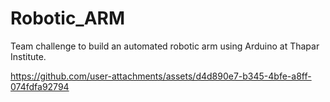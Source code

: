 # Robotic_ARM
Team challenge to build an automated robotic arm using Arduino at Thapar Institute.



https://github.com/user-attachments/assets/d4d890e7-b345-4bfe-a8ff-074fdfa92794





